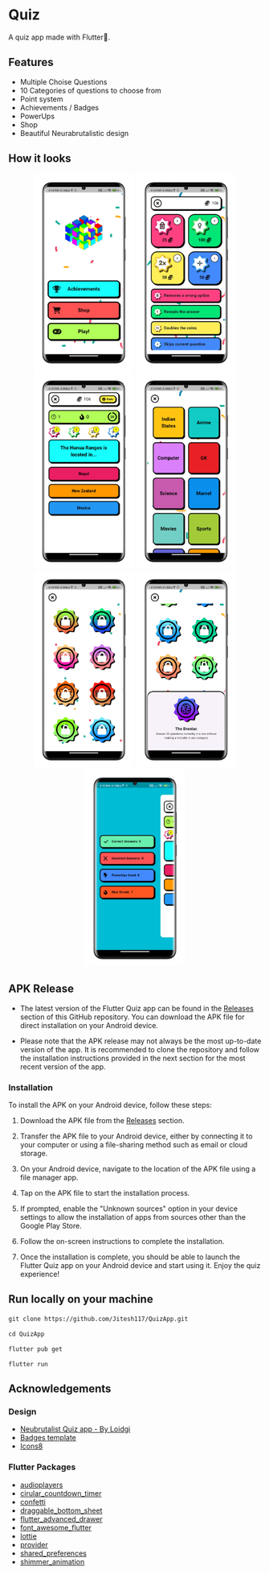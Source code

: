 # Quiz 

A quiz app made with Flutter💙.

## Features
- Multiple Choise Questions
- 10 Categories of questions to choose from
- Point system
- Achievements / Badges
- PowerUps 
- Shop
- Beautiful Neurabrutalistic design

## How it looks
<p align = "center">
<img width = 200 src = "./screenshots/0.png">
<img width = 200 src = "./screenshots/1.png">
<img width = 200 src = "./screenshots/2.png">
<img width = 200 src = "./screenshots/3.png">
<img width = 200 src = "./screenshots/4.png">
<img width = 200 src = "./screenshots/5.png">
<img width = 200 src = "./screenshots/6.png">
</p>

## APK Release
- The latest version of the Flutter Quiz app can be found in the [Releases](https://github.com/your-username/flutter-quiz-app/releases) section of this GitHub repository. You can download the APK file for direct installation on your Android device.

- Please note that the APK release may not always be the most up-to-date version of the app. It is recommended to clone the repository and follow the installation instructions provided in the next section for the most recent version of the app.

### Installation
To install the APK on your Android device, follow these steps:

1. Download the APK file from the [Releases](https://github.com/jitesh117/QuizApp/releases) section.

1. Transfer the APK file to your Android device, either by connecting it to your computer or using a file-sharing method such as email or cloud storage.

1. On your Android device, navigate to the location of the APK file using a file manager app.

1. Tap on the APK file to start the installation process.

1. If prompted, enable the "Unknown sources" option in your device settings to allow the installation of apps from sources other than the Google Play Store.

1. Follow the on-screen instructions to complete the installation.

1. Once the installation is complete, you should be able to launch the Flutter Quiz app on your Android device and start using it. Enjoy the quiz experience!

## Run locally on your machine
```shell
git clone https://github.com/Jitesh117/QuizApp.git
```

```shell
cd QuizApp
```

```shell
flutter pub get
``` 

```shell
flutter run
```

## Acknowledgements
### Design 
- [Neubrutalist Quiz app - By Loidgi](https://www.figma.com/community/file/1145433435196546360)
- [Badges template](https://www.figma.com/community/file/1211091867838084867)
- [Icons8](https://icons8.com/)
### Flutter Packages
- [audioplayers](https://pub.dev/packages/audioplayers)
- [cirular_countdown_timer](https://pub.dev/packages/circular_countdown_timer)
- [confetti](https://pub.dev/packages/confetti)
- [draggable_bottom_sheet](https://pub.dev/packages/draggable_bottom_sheet)
- [flutter_advanced_drawer](https://pub.dev/packages/flutter_advanced_drawer)
- [font_awesome_flutter](https://pub.dev/packages/font_awesome_flutter)
- [lottie](https://pub.dev/packages/lottie)
- [provider](https://pub.dev/packages/provider)
- [shared_preferences](https://pub.dev/packages/shared_preferences)
- [shimmer_animation](https://pub.dev/packages/shimmer_animation)

    



